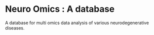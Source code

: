# Neuro Omics : A database
A database for multi omics data analysis of various neurodegenerative diseases.
